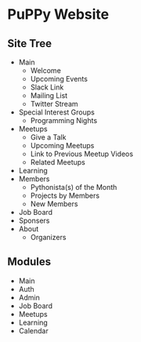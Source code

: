 # PuPPy Website

## Site Tree

- Main
  - Welcome
  - Upcoming Events
  - Slack Link
  - Mailing List
  - Twitter Stream
- Special Interest Groups
  - Programming Nights
- Meetups
  - Give a Talk
  - Upcoming Meetups
  - Link to Previous Meetup Videos
  - Related Meetups
- Learning
- Members
  - Pythonista(s) of the Month
  - Projects by Members
  - New Members
- Job Board
- Sponsers
- About
  - Organizers

## Modules
- Main
- Auth
- Admin
- Job Board
- Meetups
- Learning
- Calendar
